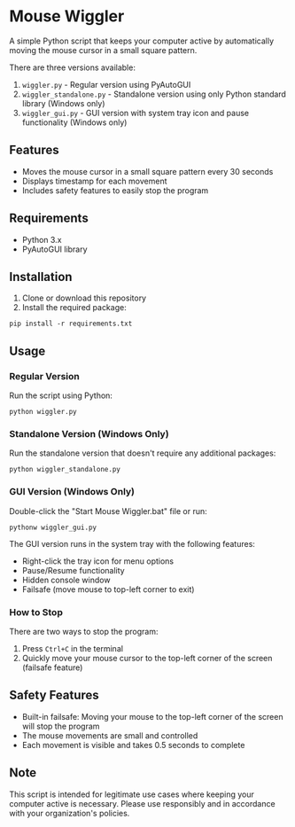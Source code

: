 # Mouse Wiggler

A simple Python script that keeps your computer active by automatically moving the mouse cursor in a small square pattern.

There are three versions available:
1. `wiggler.py` - Regular version using PyAutoGUI
2. `wiggler_standalone.py` - Standalone version using only Python standard library (Windows only)
3. `wiggler_gui.py` - GUI version with system tray icon and pause functionality (Windows only)

## Features

- Moves the mouse cursor in a small square pattern every 30 seconds
- Displays timestamp for each movement
- Includes safety features to easily stop the program

## Requirements

- Python 3.x
- PyAutoGUI library

## Installation

1. Clone or download this repository
2. Install the required package:
```
pip install -r requirements.txt
```

## Usage

### Regular Version
Run the script using Python:
```
python wiggler.py
```

### Standalone Version (Windows Only)
Run the standalone version that doesn't require any additional packages:
```
python wiggler_standalone.py
```

### GUI Version (Windows Only)
Double-click the "Start Mouse Wiggler.bat" file or run:
```
pythonw wiggler_gui.py
```

The GUI version runs in the system tray with the following features:
- Right-click the tray icon for menu options
- Pause/Resume functionality
- Hidden console window
- Failsafe (move mouse to top-left corner to exit)

### How to Stop

There are two ways to stop the program:
1. Press `Ctrl+C` in the terminal
2. Quickly move your mouse cursor to the top-left corner of the screen (failsafe feature)

## Safety Features

- Built-in failsafe: Moving your mouse to the top-left corner of the screen will stop the program
- The mouse movements are small and controlled
- Each movement is visible and takes 0.5 seconds to complete

## Note

This script is intended for legitimate use cases where keeping your computer active is necessary. Please use responsibly and in accordance with your organization's policies.
